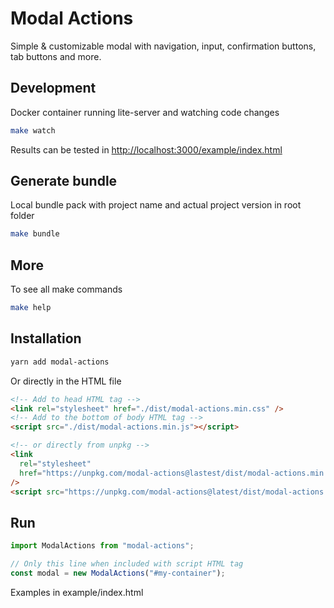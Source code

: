 # Modal Actions

Simple & customizable modal with navigation, input, confirmation buttons, tab
buttons and more.

## Development

Docker container running lite-server and watching code changes

```bash
make watch
```

Results can be tested in [http://localhost:3000/example/index.html](http://localhost:3000/example/index.html)

## Generate bundle

Local bundle pack with project name and actual project version in root folder

```bash
make bundle
```

## More

To see all make commands

```bash
make help
```

## Installation

```bash
yarn add modal-actions
```

Or directly in the HTML file

```html
<!-- Add to head HTML tag -->
<link rel="stylesheet" href="./dist/modal-actions.min.css" />
<!-- Add to the bottom of body HTML tag -->
<script src="./dist/modal-actions.min.js"></script>

<!-- or directly from unpkg -->
<link
  rel="stylesheet"
  href="https://unpkg.com/modal-actions@lastest/dist/modal-actions.min.css"
/>
<script src="https://unpkg.com/modal-actions@latest/dist/modal-actions.min.js"></script>
```

## Run

```js
import ModalActions from "modal-actions";

// Only this line when included with script HTML tag
const modal = new ModalActions("#my-container");
```

Examples in example/index.html
